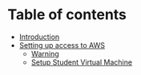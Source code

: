 # Table of contents

* [Introduction](README.md)
* [Setting up access to AWS](setting-up-access-to-aws/README.md)
  * [Warning](setting-up-access-to-aws/warning.md)
  * [Setup Student Virtual Machine](setting-up-access-to-aws/setup-student-virtual-machine.md)

